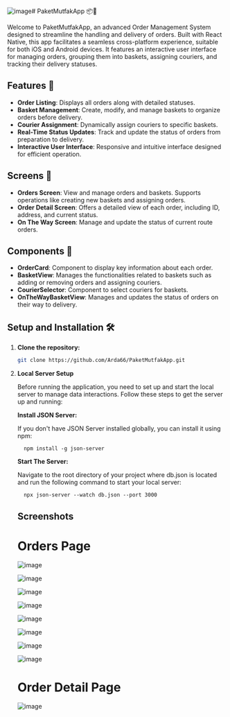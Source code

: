 ![image](https://github.com/Arda66/PaketMutfakApp/assets/61588522/d720c356-9989-4dfb-a427-01bb187dfb9b)# PaketMutfakApp 📦🚚

Welcome to PaketMutfakApp, an advanced Order Management System designed to streamline the handling and delivery of orders. Built with React Native, this app facilitates a seamless cross-platform experience, suitable for both iOS and Android devices. It features an interactive user interface for managing orders, grouping them into baskets, assigning couriers, and tracking their delivery statuses.

## Features 🌟

- **Order Listing**: Displays all orders along with detailed statuses.
- **Basket Management**: Create, modify, and manage baskets to organize orders before delivery.
- **Courier Assignment**: Dynamically assign couriers to specific baskets.
- **Real-Time Status Updates**: Track and update the status of orders from preparation to delivery.
- **Interactive User Interface**: Responsive and intuitive interface designed for efficient operation.

## Screens 📱

- **Orders Screen**: View and manage orders and baskets. Supports operations like creating new baskets and assigning orders.
- **Order Detail Screen**: Offers a detailed view of each order, including ID, address, and current status.
- **On The Way Screen**: Manage and update the status of current route orders.

## Components 🧩

- **OrderCard**: Component to display key information about each order.
- **BasketView**: Manages the functionalities related to baskets such as adding or removing orders and assigning couriers.
- **CourierSelector**: Component to select couriers for baskets.
- **OnTheWayBasketView**: Manages and updates the status of orders on their way to delivery.

## Setup and Installation 🛠️

1. **Clone the repository:**

   ```bash
   git clone https://github.com/Arda66/PaketMutfakApp.git

2. **Local Server Setup**

    Before running the application, you need to set up and start the local server to manage data interactions. Follow these steps to get the server up and running:

    **Install JSON Server:**

      If you don't have JSON Server installed globally, you can install it using npm:

      
         npm install -g json-server


    **Start The Server:**

      Navigate to the root directory of your project where db.json is located and run the following command to start your local server:

      
         npx json-server --watch db.json --port 3000

   ## Screenshots

   # Orders Page<br>
   ![image](https://github.com/Arda66/PaketMutfakApp/assets/61588522/f57efc7c-1046-41d3-8c09-d2e50ae847cc)

   ![image](https://github.com/Arda66/PaketMutfakApp/assets/61588522/345da4a9-6ded-421c-a499-534b810af011)

   ![image](https://github.com/Arda66/PaketMutfakApp/assets/61588522/a8113eed-cdab-41a3-85f9-d11b2b942f98)

   ![image](https://github.com/Arda66/PaketMutfakApp/assets/61588522/8359caaa-60dd-43cc-abe3-8f4495a9392f)

   ![image](https://github.com/Arda66/PaketMutfakApp/assets/61588522/2fdb73a1-2916-48f9-b82f-9e655c5cee8f)

   ![image](https://github.com/Arda66/PaketMutfakApp/assets/61588522/e9d27468-11c0-4710-9efa-2c06e924f3db)

   ![image](https://github.com/Arda66/PaketMutfakApp/assets/61588522/fb31fdaa-e843-48dc-83ff-9bcd41410c5f)

   ![image](https://github.com/Arda66/PaketMutfakApp/assets/61588522/27fc415b-1f0c-415f-a8c9-6d1eb92d1859)





   # Order Detail Page<br>
   ![image](https://github.com/Arda66/PaketMutfakApp/assets/61588522/1e79c06c-3da8-45b4-be8e-36f6bca41651)



